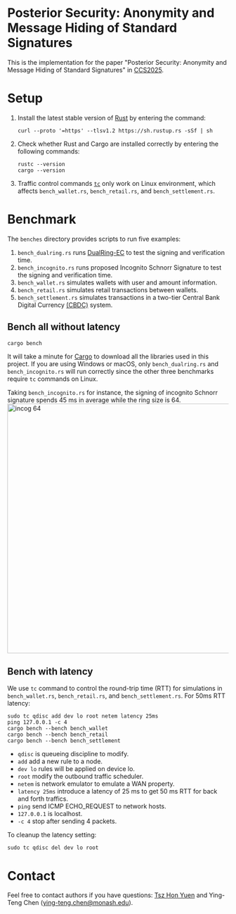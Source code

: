 # Posterior Security: Anonymity and Message Hiding of Standard Signatures

This is the implementation for the paper "Posterior Security: Anonymity and Message Hiding of Standard Signatures" in [CCS2025](https://www.sigsac.org/ccs/CCS2025/).

# Setup

1. Install the latest stable version of [Rust](https://doc.rust-lang.org/book/ch01-01-installation.html) by entering the command:
   ```
   curl --proto '=https' --tlsv1.2 https://sh.rustup.rs -sSf | sh
   ```
2. Check whether Rust and Cargo are installed correctly by entering the following commands:
   ```
   rustc --version
   cargo --version
   ```
3. Traffic control commands [`tc`](https://man7.org/linux/man-pages/man8/tc.8.html) only work on Linux environment, which affects `bench_wallet.rs`, `bench_retail.rs`, and  `bench_settlement.rs`.

# Benchmark

The `benches` directory provides scripts to run five examples:
1. `bench_dualring.rs` runs [DualRing-EC](https://eprint.iacr.org/2021/1213) to test the signing and verification time.
2. `bench_incognito.rs` runs proposed Incognito Schnorr Signature to test the signing and verification time.
3. `bench_wallet.rs` simulates wallets with user and amount information.
4. `bench_retail.rs` simulates retail transactions between wallets.
5. `bench_settlement.rs` simulates transactions in a two-tier Central Bank Digital Currency [(CBDC)](https://www.bis.org/publ/othp57.pdf) system.


## Bench all without latency

```
cargo bench
```
It will take a minute for [Cargo](https://doc.rust-lang.org/book/ch01-03-hello-cargo.html) to download all the libraries used in this project. If you are using Windows or macOS, only `bench_dualring.rs` and `bench_incognito.rs` will run correctly since the other three benchmarks require `tc` commands on Linux.

Taking `bench_incognito.rs` for instance, the signing of incognito Schnorr signature spends 45 ms in average while the ring size is 64.
<img width="567" alt="incog 64" src="https://github.com/user-attachments/assets/68be43c7-452a-4fe8-bd6e-00c44e69d5a9" />


## Bench with latency

We use `tc` command to control the round-trip time (RTT) for simulations in `bench_wallet.rs`, `bench_retail.rs`, and  `bench_settlement.rs`. For 50ms RTT latency:
```
sudo tc qdisc add dev lo root netem latency 25ms
ping 127.0.0.1 -c 4
cargo bench --bench bench_wallet
cargo bench --bench bench_retail
cargo bench --bench bench_settlement
```

- `qdisc` is queueing discipline to modify.
- `add` add a new rule to a node.
- `dev lo` rules will be applied on device lo.
- `root` modify the outbound traffic scheduler.
- `netem` is network emulator to emulate a WAN property.
- `latency 25ms` introduce a latency of 25 ms to get 50 ms RTT for back and forth traffics.
- `ping` send ICMP ECHO_REQUEST to network hosts.
- `127.0.0.1` is localhost.
- `-c 4` stop after sending 4 packets.

To cleanup the latency setting:
```
sudo tc qdisc del dev lo root
```

# Contact

Feel free to contact authors if you have questions:
[Tsz Hon Yuen](https://thyuen.github.io/) and Ying-Teng Chen (ying-teng.chen@monash.edu).
